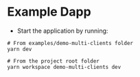 # Example Dapp

- Start the application by running:
```shell
# From examples/demo-multi-clients folder
yarn dev

# From the project root folder
yarn workspace demo-multi-clients dev
```
